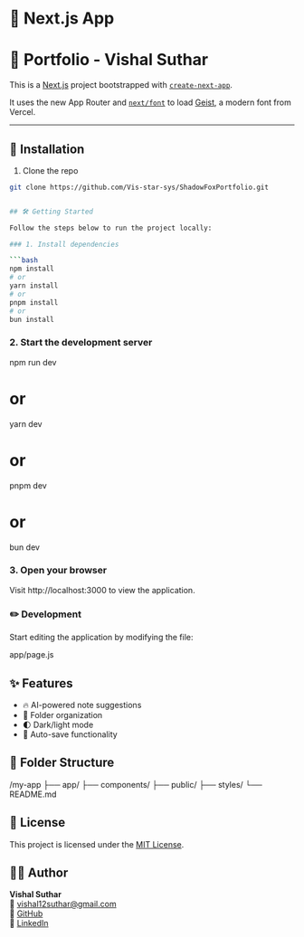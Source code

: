 # 🚀 Next.js App

# 🚀 Portfolio - Vishal Suthar


This is a [Next.js](https://nextjs.org) project bootstrapped with [`create-next-app`](https://github.com/vercel/next.js/tree/canary/packages/create-next-app).

It uses the new App Router and [`next/font`](https://nextjs.org/docs/app/building-your-application/optimizing/fonts) to load [Geist](https://vercel.com/font), a modern font from Vercel.

---

## 🔧 Installation

1. Clone the repo
```bash
git clone https://github.com/Vis-star-sys/ShadowFoxPortfolio.git


## 🛠 Getting Started

Follow the steps below to run the project locally:

### 1. Install dependencies

```bash
npm install
# or
yarn install
# or
pnpm install
# or
bun install

```
### 2. Start the development server

npm run dev
# or
yarn dev
# or
pnpm dev
# or
bun dev

### 3. Open your browser

Visit http://localhost:3000 to view the application.

### ✏️ Development

Start editing the application by modifying the file:

app/page.js

## ✨ Features

- 🔥 AI-powered note suggestions
- 📁 Folder organization
- 🌓 Dark/light mode
- 💾 Auto-save functionality

## 📁 Folder Structure

/my-app
├── app/
├── components/
├── public/
├── styles/
└── README.md

## 🪪 License

This project is licensed under the [MIT License](LICENSE).

## 👨‍💻 Author

**Vishal Suthar**  
📧 vishal12suthar@gmail.com  
🐙 [GitHub](https://github.com/Vis-star-sys)  
🔗 [LinkedIn](https://linkedin.com/in/vishal-suthar)


